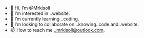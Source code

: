 - 👋 Hi, I’m @Mrkisoli
- 👀 I’m interested in ..website.
- 🌱 I’m currently learning ..coding.
- 💞️ I’m looking to collaborate on ..knowing..code.and..website.
- 📫 How to reach me ..mrkisoli@outlook.com.
<!---
Mrkisoli/Mrkisoli is a ✨ special ✨ repository because its `README.md` (this file) appears on your GitHub profile.
You can click the Preview link to take a look at your changes.
--->
